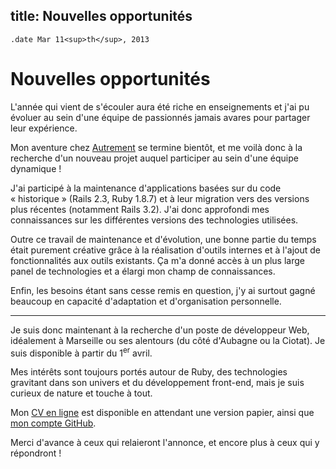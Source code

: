 title: Nouvelles opportunités
---

``` #haml
.date Mar 11<sup>th</sup>, 2013
```

Nouvelles opportunités
======================

L'année qui vient de s'écouler aura été riche en enseignements et j'ai pu
évoluer au sein d'une équipe de passionnés jamais avares pour partager leur
expérience.

Mon aventure chez [Autrement][] se termine bientôt, et me voilà donc à la
recherche d'un nouveau projet auquel participer au sein d'une équipe dynamique !


J'ai participé à la maintenance d'applications basées sur du code « historique »
(Rails 2.3, Ruby 1.8.7) et à leur migration vers des versions plus récentes
(notamment Rails 3.2). J'ai donc approfondi mes connaissances sur les
différentes versions des technologies utilisées.

Outre ce travail de maintenance et d'évolution, une bonne partie du temps était
purement créative grâce à la réalisation d'outils internes et à l'ajout de
fonctionnalités aux outils existants. Ça m'a donné accès à un plus large panel
de technologies et a élargi mon champ de connaissances.

Enfin, les besoins étant sans cesse remis en question, j'y ai surtout gagné
beaucoup en capacité d'adaptation et d'organisation personnelle.

---

Je suis donc maintenant à la recherche d'un poste de développeur Web, idéalement
à Marseille ou ses alentours (du côté d'Aubagne ou la Ciotat). Je suis
disponible à partir du 1<sup>er</sup> avril.

Mes intérêts sont toujours portés autour de Ruby, des technologies gravitant
dans son univers et du développement front-end, mais je suis curieux de nature
et touche à tout.

Mon [CV en ligne][cv] est disponible en attendant une version papier, ainsi que
[mon compte GitHub][github].

Merci d'avance à ceux qui relaieront l'annonce, et encore plus à ceux qui y
répondront !

[Autrement]: http://hotelhotel.com/
[cv]: /cv.html
[github]: http://github.com/madx

